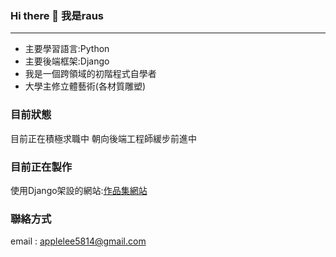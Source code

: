 ### Hi there 👋 我是raus
***

- 主要學習語言:Python
- 主要後端框架:Django
- 我是一個跨領域的初階程式自學者
- 大學主修立體藝術(各材質雕塑)
### 目前狀態
目前正在積極求職中
朝向後端工程師緩步前進中
### 目前正在製作
使用Django架設的網站:[作品集網站](https://qaluxraus.ddns.net/ "作品集網站")

### 聯絡方式
email : applelee5814@gmail.com


